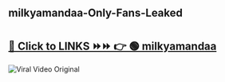 
 ## milkyamandaa-Only-Fans-Leaked

# <h2><a href="https://clipsfans.com/milkyamandaa&ref=git">🔗 Click to LINKS ⏩⏩ 👉 🟢 milkyamandaa </a></h2>

<a href="https://clipsfans.com/milkyamandaa&ref=git" rel="nofollow" data-target="animated-image.originalLink"><img src="https://i.ibb.co.com/xMMVF88/686577567.gif" alt="Viral Video Original" style="max-width: 100%; display: inline-block;" data-target="animated-image.originalImage"></a>

